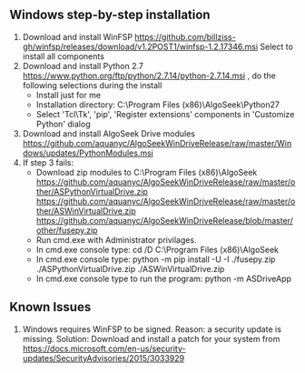 ## Windows step-by-step installation

1. Download and install WinFSP https://github.com/billziss-gh/winfsp/releases/download/v1.2POST1/winfsp-1.2.17346.msi
    Select to install all components
2. Download and install Python 2.7 https://www.python.org/ftp/python/2.7.14/python-2.7.14.msi , do the following selections during the install
    - Install just for me
    - Installation directory: C:\Program Files (x86)\AlgoSeek\Python27
    - Select 'Tcl\Tk', 'pip', 'Register extensions' components in 'Customize Python' dialog
3. Download and install AlgoSeek Drive modules https://github.com/aquanyc/AlgoSeekWinDriveRelease/raw/master/Windows/updates/PythonModules.msi
4. If step 3 fails:
    - Download zip modules to C:\Program Files (x86)\AlgoSeek 
      https://github.com/aquanyc/AlgoSeekWinDriveRelease/raw/master/other/ASPythonVirtualDrive.zip
      https://github.com/aquanyc/AlgoSeekWinDriveRelease/raw/master/other/ASWinVirtualDrive.zip 
      https://github.com/aquanyc/AlgoSeekWinDriveRelease/blob/master/other/fusepy.zip
    - Run cmd.exe with Administrator privilages. 
    - In cmd.exe console type: cd /D C:\Program Files (x86)\AlgoSeek
    - In cmd.exe console type: python -m pip install -U -I ./fusepy.zip ./ASPythonVirtualDrive.zip ./ASWinVirtualDrive.zip
    - In cmd.exe console type to run the program: python -m ASDriveApp

## Known Issues
1. Windows requires WinFSP to be signed.
Reason: a security update is missing. 
Solution: Download and install a patch for your system from https://docs.microsoft.com/en-us/security-updates/SecurityAdvisories/2015/3033929
